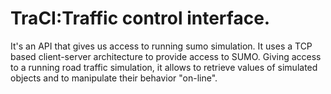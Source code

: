 # TraCI:Traffic control interface. 
It's an API that gives us access to running sumo simulation. It uses a TCP based client-server architecture to provide access to SUMO. 
Giving access to a running road traffic simulation, it allows to retrieve values of simulated objects and to manipulate their behavior "on-line".
